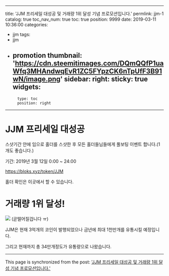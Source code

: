 
---
title: 'JJM 프리세일 대성공  및 거래량 1위 달성 기념 프로모션입니다.'
permlink: jjm-1
catalog: true
toc_nav_num: true
toc: true
position: 9999
date: 2019-03-11 10:36:00
categories:
- jjm
tags:
- jjm
- promotion
thumbnail: 'https://cdn.steemitimages.com/DQmQQfP1uaWfq3MHAndwqEvR1ZC5FYpzCK6nTpUfF3B91wN/image.png'
sidebar:
    right:
        sticky: true
widgets:
    -
        type: toc
        position: right
---


# JJM 프리세일 대성공

스샷기간 안에 임으로 홀더를 스샷한 후 모든 홀더들님들에게 풀보팅 이벤트 합니다.(1개도 좋습니다.)

기간: 2019년 3월 12일 0:00 ~ 24:00 

https://bloks.xyz/token/JJM

홀더 확인은 이곳에서 할 수 있습니다. 

# 거래량 1위 달성!
![](https://cdn.steemitimages.com/DQmQQfP1uaWfq3MHAndwqEvR1ZC5FYpzCK6nTpUfF3B91wN/image.png)
(곧떨어질겁니다 ㅠ)

JJM은 현재 3억개의 코인이 발행되었으나 금년에 최대 1천만개를 유통시킬 예정입니다.

그리고 현재까지 총 34만개정도가 유통량으로 나왔습니다.

- - -

This page is synchronized from the post: ['JJM 프리세일 대성공  및 거래량 1위 달성 기념 프로모션입니다.'](https://steemit.com/@virus707/jjm-1)
